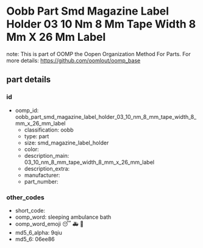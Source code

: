 # Oobb Part Smd Magazine Label Holder 03 10 Nm 8 Mm Tape Width 8 Mm X 26 Mm Label  

note: This is part of OOMP the Oopen Organization Method For Parts. For more details: https://github.com/oomlout/oomp_base

##  part details





### id
* oomp_id: oobb_part_smd_magazine_label_holder_03_10_nm_8_mm_tape_width_8_mm_x_26_mm_label
  * classification: oobb
  * type: part
  * size: smd_magazine_label_holder
  * color: 
  * description_main: 03_10_nm_8_mm_tape_width_8_mm_x_26_mm_label
  * description_extra: 
  * manufacturer: 
  * part_number: 

### other_codes
* short_code: 
* oomp_word: sleeping ambulance bath
* oomp_word_emoji :sleeping: :ambulance: :bath:
* md5_6_alpha: 9qiu
* md5_6: 06ee86